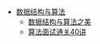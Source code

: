 - [数据结构与算法](coding/数据结构与算法/index.md)
  - [数据结构与算法之美](coding/数据结构与算法/数据结构与算法之美.md)
  - [算法面试通关40讲](coding/数据结构与算法/算法面试通关40讲.md)
